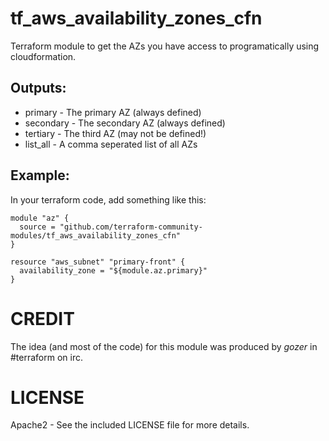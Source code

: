 # tf_aws_availability_zones_cfn

Terraform module to get the AZs you have access to programatically
using cloudformation.

## Outputs:

  * primary - The primary AZ (always defined)
  * secondary - The secondary AZ (always defined)
  * tertiary - The third AZ (may not be defined!)
  * list_all - A comma seperated list of all AZs

## Example:

In your terraform code, add something like this:

    module "az" {
      source = "github.com/terraform-community-modules/tf_aws_availability_zones_cfn"
    }

    resource "aws_subnet" "primary-front" {
      availability_zone = "${module.az.primary}"
    }

# CREDIT

The idea (and most of the code) for this module was produced by _gozer_ in #terraform on irc.

# LICENSE

Apache2 - See the included LICENSE file for more details.

